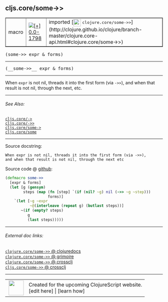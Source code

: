 ## cljs.core/some->>



 <table border="1">
<tr>
<td>macro</td>
<td><a href="https://github.com/cljsinfo/cljs-api-docs/tree/0.0-1798"><img valign="middle" alt="[+] 0.0-1798" title="Added in 0.0-1798" src="https://img.shields.io/badge/+-0.0--1798-lightgrey.svg"></a> </td>
<td>
imported [<img height="24px" valign="middle" src="http://i.imgur.com/1GjPKvB.png"> <samp>clojure.core/some->></samp>](http://clojure.github.io/clojure/branch-master/clojure.core-api.html#clojure.core/some->>)
</td>
</tr>
</table>

<samp>(some->> expr & forms)</samp><br>

---

 <samp>
(__some->>__ expr & forms)<br>
</samp>

---

When `expr` is not nil, threads it into the first form (via `->>`), and when
that result is not nil, through the next, etc.



---


###### See Also:

[`cljs.core/->`](../cljs.core/-GT.md)<br>
[`cljs.core/->>`](../cljs.core/-GTGT.md)<br>
[`cljs.core/some->`](../cljs.core/some-GT.md)<br>
[`cljs.core/some`](../cljs.core/some.md)<br>

---


Source docstring:

```
When expr is not nil, threads it into the first form (via ->>),
and when that result is not nil, through the next etc
```


Source code @ [github]():

```clj
(defmacro some->>
  [expr & forms]
  (let [g (gensym)
        steps (map (fn [step] `(if (nil? ~g) nil (->> ~g ~step)))
                   forms)]
    `(let [~g ~expr
           ~@(interleave (repeat g) (butlast steps))]
       ~(if (empty? steps)
          g
          (last steps)))))
```

<!--
Repo - tag - source tree - lines:

 <pre>

</pre>

-->

---



###### External doc links:

[`clojure.core/some->>` @ clojuredocs](http://clojuredocs.org/clojure.core/some->>)<br>
[`clojure.core/some->>` @ grimoire](http://conj.io/store/v1/org.clojure/clojure/1.7.0-beta3/clj/clojure.core/some-%3E%3E/)<br>
[`clojure.core/some->>` @ crossclj](http://crossclj.info/fun/clojure.core/some-%3E%3E.html)<br>
[`cljs.core/some->>` @ crossclj](http://crossclj.info/fun/cljs.core/some-%3E%3E.html)<br>

---

 <table>
<tr><td>
<img valign="middle" align="right" width="48px" src="http://i.imgur.com/Hi20huC.png">
</td><td>
Created for the upcoming ClojureScript website.<br>
[edit here] | [learn how]
</td></tr></table>

[edit here]:https://github.com/cljsinfo/cljs-api-docs/blob/master/cljsdoc/cljs.core/some-GTGT.cljsdoc
[learn how]:https://github.com/cljsinfo/cljs-api-docs/wiki/cljsdoc-files

<!--

This information was too distracting to show to readers, but I'll leave it
commented here since it is helpful to:

- pretty-print the data used to generate this document
- and show how to retrieve that data



The API data for this symbol:

```clj
{:description "When `expr` is not nil, threads it into the first form (via `->>`), and when\nthat result is not nil, through the next, etc.",
 :ns "cljs.core",
 :name "some->>",
 :signature ["[expr & forms]"],
 :name-encode "some-GTGT",
 :history [["+" "0.0-1798"]],
 :type "macro",
 :clj-equiv {:full-name "clojure.core/some->>",
             :url "http://clojure.github.io/clojure/branch-master/clojure.core-api.html#clojure.core/some->>"},
 :related ["cljs.core/->"
           "cljs.core/->>"
           "cljs.core/some->"
           "cljs.core/some"],
 :full-name-encode "cljs.core/some-GTGT",
 :source {:code "(defmacro some->>\n  [expr & forms]\n  (let [g (gensym)\n        steps (map (fn [step] `(if (nil? ~g) nil (->> ~g ~step)))\n                   forms)]\n    `(let [~g ~expr\n           ~@(interleave (repeat g) (butlast steps))]\n       ~(if (empty? steps)\n          g\n          (last steps)))))",
          :title "Source code",
          :repo "clojure",
          :tag "clojure-1.9.0-alpha4",
          :filename "src/clj/clojure/core.clj",
          :lines [7317 7329],
          :url "https://github.com/clojure/clojure/blob/clojure-1.9.0-alpha4/src/clj/clojure/core.clj#L7317-L7329"},
 :usage ["(some->> expr & forms)"],
 :full-name "cljs.core/some->>",
 :docstring "When expr is not nil, threads it into the first form (via ->>),\nand when that result is not nil, through the next etc",
 :cljsdoc-url "https://github.com/cljsinfo/cljs-api-docs/blob/master/cljsdoc/cljs.core/some-GTGT.cljsdoc"}

```

Retrieve the API data for this symbol:

```clj
;; from Clojure REPL
(require '[clojure.edn :as edn])
(-> (slurp "https://raw.githubusercontent.com/cljsinfo/cljs-api-docs/catalog/cljs-api.edn")
    (edn/read-string)
    (get-in [:symbols "cljs.core/some->>"]))
```

-->
